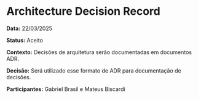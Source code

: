 # Architecture Decision Record

**Data:** 22/03/2025

**Status:**
Aceito

**Contexto:**
Decisões de arquitetura serão documentadas em documentos ADR.

**Decisão:**
Será utilizado esse formato de ADR para documentação de decisões.

**Participantes:**
Gabriel Brasil e Mateus Biscardi
